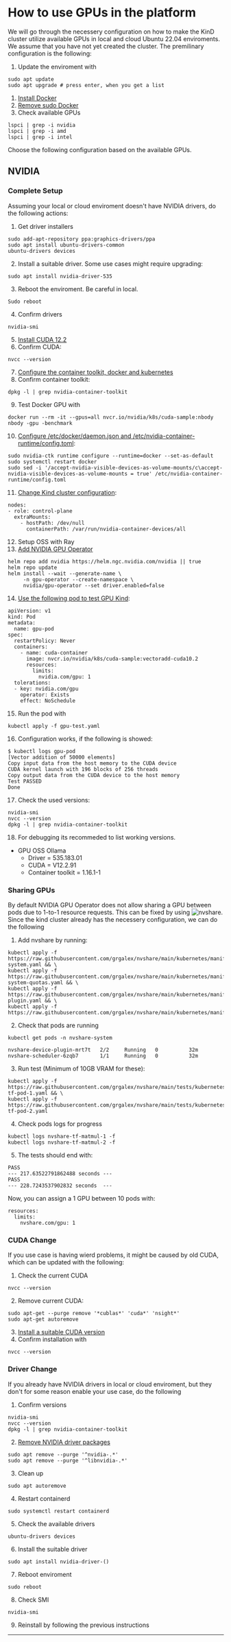 # How to use GPUs in the platform

We will go through the necessery configuration on how to make the KinD cluster utilize available GPUs in local and cloud Ubuntu 22.04 enviroments. We assume that you have not yet created the cluster. The premilinary configuration is the following:

1. Update the enviroment with
```
sudo apt update
sudo apt upgrade # press enter, when you get a list
```
1. [Install Docker](https://docs.docker.com/engine/install/ubuntu/) 
2. [Remove sudo Docker](https://docs.docker.com/engine/install/linux-postinstall/)
3. Check available GPUs
```
lspci | grep -i nvidia
lspci | grep -i amd
lspci | grep -i intel
```

Choose the following configuration based on the available GPUs.

## NVIDIA

### Complete Setup

Assuming your local or cloud enviroment doesn't have NVIDIA drivers, do the following actions:

1. Get driver installers
```
sudo add-apt-repository ppa:graphics-drivers/ppa
sudo apt install ubuntu-drivers-common
ubuntu-drivers devices
```
2. Install a suitable driver. Some use cases might require upgrading:
```
sudo apt install nvidia-driver-535
```
3. Reboot the enviroment. Be careful in local.
```
Sudo reboot
```
4. Confirm drivers
```
nvidia-smi
```
5. [Install CUDA 12.2](https://forums.developer.nvidia.com/t/installing-cuda-on-ubuntu-22-04-rxt4080-laptop/292899)
6. Confirm CUDA:
```
nvcc --version
```
7. [Configure the container toolkit, docker and kubernetes](https://docs.nvidia.com/datacenter/cloud-native/container-toolkit/latest/install-guide.html)
8. Confirm container toolkit:
```
dpkg -l | grep nvidia-container-toolkit
```
9. Test Docker GPU with
```
docker run --rm -it --gpus=all nvcr.io/nvidia/k8s/cuda-sample:nbody nbody -gpu -benchmark
```
10. [Configure /etc/docker/daemon.json and /etc/nvidia-container-runtime/config.toml](https://www.substratus.ai/blog/kind-with-gpus):
```
sudo nvidia-ctk runtime configure --runtime=docker --set-as-default
sudo systemctl restart docker
sudo sed -i '/accept-nvidia-visible-devices-as-volume-mounts/c\accept-nvidia-visible-devices-as-volume-mounts = true' /etc/nvidia-container-runtime/config.toml
```
11. [Change Kind cluster configuration](https://www.substratus.ai/blog/kind-with-gpus): 
```
nodes:
- role: control-plane
  extraMounts:
    - hostPath: /dev/null
      containerPath: /var/run/nvidia-container-devices/all
```
12. Setup OSS with Ray
13. [Add NVIDIA GPU Operator](https://www.substratus.ai/blog/kind-with-gpus)
```
helm repo add nvidia https://helm.ngc.nvidia.com/nvidia || true
helm repo update
helm install --wait --generate-name \
     -n gpu-operator --create-namespace \
     nvidia/gpu-operator --set driver.enabled=false
```
14. [Use the following pod to test GPU Kind](https://github.com/NVIDIA/k8s-device-plugin):
```
apiVersion: v1
kind: Pod
metadata:
  name: gpu-pod
spec:
  restartPolicy: Never
  containers:
    - name: cuda-container
      image: nvcr.io/nvidia/k8s/cuda-sample:vectoradd-cuda10.2
      resources:
        limits:
          nvidia.com/gpu: 1
  tolerations:
  - key: nvidia.com/gpu
    operator: Exists
    effect: NoSchedule
```
15.    Run the pod with
```
kubectl apply -f gpu-test.yaml
```
16.    Configuration works, if the following is showed:
```
$ kubectl logs gpu-pod
[Vector addition of 50000 elements]
Copy input data from the host memory to the CUDA device
CUDA kernel launch with 196 blocks of 256 threads
Copy output data from the CUDA device to the host memory
Test PASSED
Done
```
17. Check the used versions:
```
nvidia-smi
nvcc --version
dpkg -l | grep nvidia-container-toolkit
```
18.  For debugging its recommeded to list working versions. 
  - GPU OSS Ollama 
    - Driver = 535.183.01
    - CUDA = V12.2.91 
    - Container toolkit = 1.16.1-1

### Sharing GPUs 

By default NVIDIA GPU Operator does not allow sharing a GPU between pods due to 1-to-1 resource requests. This can be fixed by using ![nvshare](https://github.com/grgalex/nvshare?tab=readme-ov-file#deploy_k8s). Since the kind cluster already has the necessery configuration, we can do the following

1. Add nvshare by running:

```
kubectl apply -f https://raw.githubusercontent.com/grgalex/nvshare/main/kubernetes/manifests/nvshare-system.yaml && \
kubectl apply -f https://raw.githubusercontent.com/grgalex/nvshare/main/kubernetes/manifests/nvshare-system-quotas.yaml && \
kubectl apply -f https://raw.githubusercontent.com/grgalex/nvshare/main/kubernetes/manifests/device-plugin.yaml && \
kubectl apply -f https://raw.githubusercontent.com/grgalex/nvshare/main/kubernetes/manifests/scheduler.yaml
```

2. Check that pods are running

```
kubectl get pods -n nvshare-system

nvshare-device-plugin-mrt7t   2/2     Running   0          32m
nvshare-scheduler-6zqb7       1/1     Running   0          32m
```

3. Run test (Minimum of 10GB VRAM for these):

```
kubectl apply -f https://raw.githubusercontent.com/grgalex/nvshare/main/tests/kubernetes/manifests/nvshare-tf-pod-1.yaml && \
kubectl apply -f https://raw.githubusercontent.com/grgalex/nvshare/main/tests/kubernetes/manifests/nvshare-tf-pod-2.yaml
```

4. Check pods logs for progress

```
kubectl logs nvshare-tf-matmul-1 -f
kubectl logs nvshare-tf-matmul-2 -f
```

5. The tests should end with:

```
PASS
--- 217.63522791862488 seconds ---
PASS
--- 228.7243537902832 seconds  ---
```

Now, you can assign a 1 GPU between 10 pods with:

```
resources:
  limits:
    nvshare.com/gpu: 1
```

### CUDA Change

If you use case is having wierd problems, it might be caused by old CUDA, which can be updated with the following:

1. Check the current CUDA
```
nvcc --version
```
2. Remove current CUDA:
```
sudo apt-get --purge remove '*cublas*' 'cuda*' 'nsight*' 
sudo apt-get autoremove
```
3. [Install a suitable CUDA version](https://forums.developer.nvidia.com/t/installing-cuda-on-ubuntu-22-04-rxt4080-laptop/292899)
4. Confirm installation with
```
nvcc --version
```

### Driver Change

If you already have NVIDIA drivers in local or cloud enviroment, but they don't for some reason enable your use case, do the following

1. Confirm versions
```
nvidia-smi
nvcc --version
dpkg -l | grep nvidia-container-toolkit
```
2. [Remove NVIDIA driver packages](https://www.jimangel.io/posts/nvidia-rtx-gpu-kubernetes-setup/)
```
sudo apt remove --purge '^nvidia-.*'
sudo apt remove --purge '^libnvidia-.*'
```
3. Clean up
```
sudo apt autoremove
```
4. Restart containerd
```
sudo systemctl restart containerd
```
5. Check the available drivers
```
ubuntu-drivers devices
```
6. Install the suitable driver
```
sudo apt install nvidia-driver-()
```
7. Reboot enviroment
```
sudo reboot
```
8. Check SMI
```
nvidia-smi
```
9. Reinstall by following the previous instructions

---


